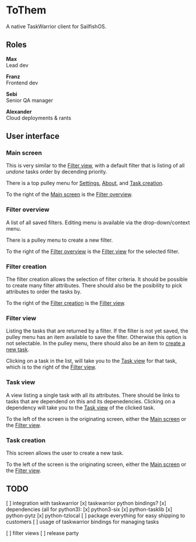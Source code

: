 # ToThem

A native TaskWarrior client for SailfishOS.

## Roles

**Max**\
Lead dev

**Franz**\
Frontend dev

**Sebi**\
Senior QA manager

**Alexander**\
Cloud deployments & rants

## User interface

### Main screen

This is very similar to the [Filter view](#filter_view), with a default filter that is listing of all *undone* tasks order by decending priority.

There is a top pulley menu for [Settings](#settings), [About](#about), and [Task creation](#task_creation).

To the right of the [Main screen](#main_screen) is the [Filter overview](#filter_overview).

### Filter overview

A list of all saved filters. Editing menu is available via the drop-down/context menu.

There is a pulley menu to create a new filter.

To the right of the [Filter overview](#filter_overview) is the [Filter view](#filter_view) for the selected filter.

### Filter creation

The filter creation allows the selection of filter criteria. It should be possible to create many filter attributes. There should also be the posibility to pick attributes to order the tasks by.

To the right of the [Filter creation](#filter_creation) is the [Filter view](#filter_view).

### Filter view

Listing the tasks that are returned by a filter. If the filter is not yet saved, the pulley menu has an item available to save the filter. Otherwise this option is not selectable. In the pulley menu, there should also be an item to [create a new task](#task_creation).

Clicking on a task in the list, will take you to the [Task view](#task_view) for that task, which is to the right of the [Filter view](#filter_view).

### Task view

A view listing a single task with all its attributes. There should be links to tasks that are dependend on this and its depenedencies. Clicking on a dependency will take you to the [Task view](#task_view) of the clicked task.

To the left of the screen is the originating screen, either the [Main screen](#main_screen) or the [Filter view](#filter_view).

### Task creation

This screen allows the user to create a new task.

To the left of the screen is the originating screen, either the [Main screen](#main_screen) or the [Filter view](#filter_view).


## TODO

[ ] integration with taskwarrior
  [x] taskwarrior python bindings?
    [x] dependencies (all for python3): 
       [x] python3-six
       [x] python-tasklib
       [x] python-pytz
       [x] python-tzlocal
  [ ] package everything for easy shipping to customers
  [ ] usage of taskwarrior bindings for managing tasks

[ ] filter views
[ ] release party
